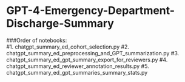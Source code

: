 # GPT-4-Emergency-Department-Discharge-Summary

###Order of notebooks:  
#1. chatgpt_summary_ed_cohort_selection.py
#2. chatgpt_summary_ed_preprocessing_and_GPT_summarization.py
#3. chatgpt_summary_ed_gpt_summary_export_for_reviewers.py
#4. chatgpt_summary_ed_reviewer_annotation_results.py
#5. chatgpt_summary_ed_gpt_summaries_summary_stats.py

